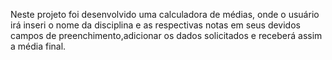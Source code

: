 Neste projeto foi desenvolvido uma calculadora de médias, onde o usuário irá inseri o nome da disciplina e as respectivas notas em seus devidos campos de preenchimento,adicionar os dados solicitados e receberá assim a média final.  
